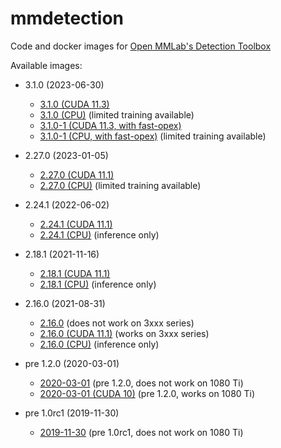 # mmdetection
Code and docker images for [Open MMLab's Detection Toolbox](https://github.com/open-mmlab/mmdetection/)

Available images:

* 3.1.0 (2023-06-30)

  * [3.1.0 (CUDA 11.3)](3.1.0_cuda11.3)
  * [3.1.0 (CPU)](3.1.0_cpu) (limited training available)
  * [3.1.0-1 (CUDA 11.3, with fast-opex)](3.1.0-1_cuda11.3)
  * [3.1.0-1 (CPU, with fast-opex)](3.1.0-1_cpu) (limited training available)

* 2.27.0 (2023-01-05)

  * [2.27.0 (CUDA 11.1)](2.27.0_cuda11.1)
  * [2.27.0 (CPU)](2.27.0_cpu) (limited training available)

* 2.24.1 (2022-06-02)

  * [2.24.1 (CUDA 11.1)](2.24.1_cuda11.1)
  * [2.24.1 (CPU)](2.24.1_cpu) (inference only)

* 2.18.1 (2021-11-16)

  * [2.18.1 (CUDA 11.1)](2.18.1_cuda11.1)
  * [2.18.1 (CPU)](2.18.1_cpu) (inference only)
    
* 2.16.0 (2021-08-31)

  * [2.16.0](2.16.0) (does not work on 3xxx series)
  * [2.16.0 (CUDA 11.1)](2.16.0_cuda11.1) (works on 3xxx series)
  * [2.16.0 (CPU)](2.16.0_cpu) (inference only)

* pre 1.2.0 (2020-03-01)

  * [2020-03-01](2020-03-01) (pre 1.2.0, does not work on 1080 Ti)
  * [2020-03-01 (CUDA 10)](2020-03-01_cuda10) (pre 1.2.0, works on 1080 Ti)

* pre 1.0rc1 (2019-11-30)

  * [2019-11-30](2019-11-30) (pre 1.0rc1, does not work on 1080 Ti)
